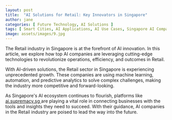 ```yaml
---
layout: post
title:  "AI Solutions for Retail: Key Innovators in Singapore"
author: jane
categories: [ Future Technology, AI Solutions ]
tags: [ Smart Cities, AI Applications, AI Use Cases, Singapore AI Companies ]
image: assets/images/9.jpg
---
```


The Retail industry in Singapore is at the forefront of AI innovation. In this article, we explore how top AI companies are leveraging cutting-edge technologies to revolutionize operations, efficiency, and outcomes in Retail.

With AI-driven solutions, the Retail sector in Singapore is experiencing unprecedented growth. These companies are using machine learning, automation, and predictive analytics to solve complex challenges, making the industry more competitive and forward-looking.

As Singapore's AI ecosystem continues to flourish, platforms like <a href="https://ai.supremacy.sg" target="_blank"> ai.supremacy.sg </a> are playing a vital role in connecting businesses with the tools and insights they need to succeed. With their guidance, AI companies in the Retail industry are poised to lead the way into the future.
